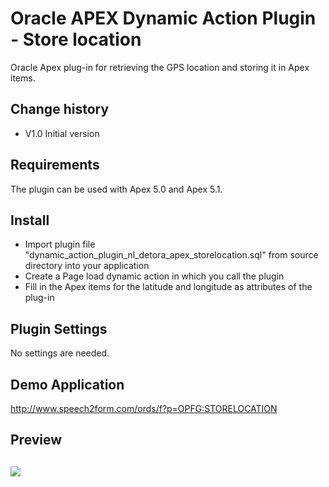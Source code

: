 # Oracle APEX Dynamic Action Plugin -  Store location
Oracle Apex plug-in for retrieving the GPS location and storing it in Apex items.

## Change history
- V1.0    Initial version

## Requirements
The plugin can be used with Apex 5.0 and Apex 5.1. 

## Install
- Import plugin file "dynamic_action_plugin_nl_detora_apex_storelocation.sql" from source directory into your application
- Create a Page load dynamic action in which you call the plugin
- Fill in the Apex items for the latitude and longitude as attributes of the plug-in

## Plugin Settings
No settings are needed.

## Demo Application
http://www.speech2form.com/ords/f?p=OPFG:STORELOCATION

## Preview
![](https://raw.githubusercontent.com/dickdral/apex_store_location/master/storelocation_example.gif?raw=true)
---

